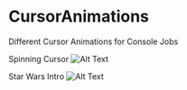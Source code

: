 # CursorAnimations
Different Cursor Animations for Console Jobs

Spinning Cursor
![Alt Text](https://i.ibb.co/v4HWd3F/spinning.gif)

Star Wars Intro
![Alt Text](https://i.ibb.co/bb9Rsnc/starwars.gif)
